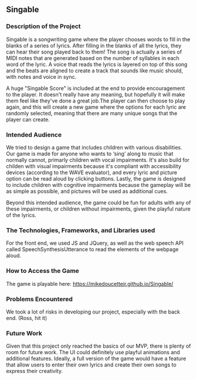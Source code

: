 ## Singable

### Description of the Project
Singable is a songwriting game where the player chooses words to fill in the blanks of a series of lyrics.  After filling in the blanks of all the lyrics, they can hear their song played back to them!  The song is actually a series of MIDI notes that are generated based on the number of syllables in each word of the lyric.  A voice that reads the lyrics is layered on top of this song and the beats are aligned to create a track that sounds like music should, with notes and voice in sync.  

A huge "Singable Score" is included at the end to provide encouragement to the player.  It doesn't really have any meaning, but hopefully it will make them feel like they've done a great job.The player can then choose to play again, and this will create a new game where the options for each lyric are randomly selected, meaning that there are many unique songs that the player can create. 

### Intended Audience
We tried to design a game that includes children with various disabilities. Our game is made for anyone who wants to ‘sing’ along to music that normally cannot, primarly children with vocal impairments. It's also build for childen with visual impairments because it's compliant with accessibility devices (according to the WAVE evaluator), and every lyric and picture option can be read aloud by clicking buttons.  Lastly, the game is designed to include children with cognitive impairments because the gameplay will be as simple as possible, and pictures will be used as additional cues.

Beyond this intended audience, the game could be fun for adults with any of these impairments, or children without impairments, given the playful nature of the lyrics.

### The Technologies, Frameworks, and Libraries used
For the front end, we used JS and JQuery, as well as the web speech API called SpeechSynthesisUtterance to read the elements of the webpage aloud.  

### How to Access the Game
The game is playable here: https://mikedoucettejr.github.io/Singable/

### Problems Encountered
We took a lot of risks in developing our project, especially with the back end. (Ross, hit it)

### Future Work
Given that this project only reached the basics of our MVP, there is plenty of room for future work.  The UI could definitely use playful animations and additional features.  Ideally, a full version of the game would have a feature that allow users to enter their own lyrics and create their own songs to express their creativity.
